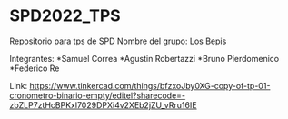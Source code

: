 # SPD2022_TPS
Repositorio para tps de SPD
Nombre del grupo: Los Bepis

Integrantes: *Samuel Correa *Agustin Robertazzi *Bruno Pierdomenico *Federico Re

Link: https://www.tinkercad.com/things/bfzxoJby0XG-copy-of-tp-01-cronometro-binario-empty/editel?sharecode=-zbZLP7ztHcBPKxl7029DPXi4v2XEb2jZU_vRru16IE
